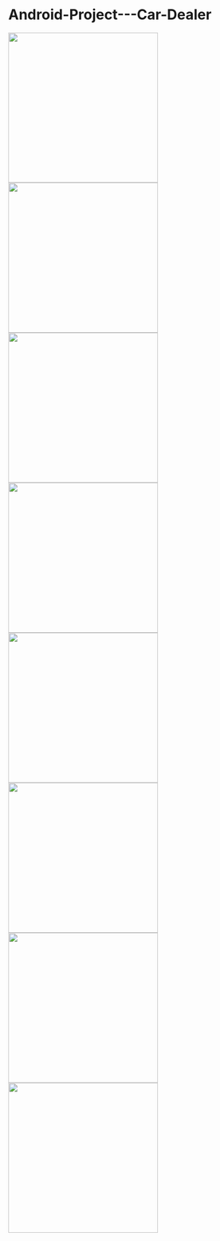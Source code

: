 # Android-Project---Car-Dealer
<img src="https://github.com/ihababdelkareem/Android-Project---Car-Dealer/blob/master/pics/1.png" width="300"/> <img src="https://github.com/ihababdelkareem/Android-Project---Car-Dealer/blob/master/pics/2.png" width="300"/>  <img src="https://github.com/ihababdelkareem/Android-Project---Car-Dealer/blob/master/pics/3.png" width="300"/> 
<img src="https://github.com/ihababdelkareem/Android-Project---Car-Dealer/blob/master/pics/4.png" width="300"/> <img src="https://github.com/ihababdelkareem/Android-Project---Car-Dealer/blob/master/pics/5.png" width="300"/>  <img src="https://github.com/ihababdelkareem/Android-Project---Car-Dealer/blob/master/pics/6.png" width="300"/> 
<img src="https://github.com/ihababdelkareem/Android-Project---Car-Dealer/blob/master/pics/7.png" width="300"/> <img src="https://github.com/ihababdelkareem/Android-Project---Car-Dealer/blob/master/pics/8.png" width="300"/>  

